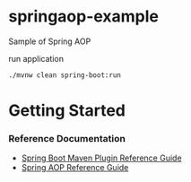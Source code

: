 # springaop-example
Sample of Spring AOP

run application
 ```
./mvnw clean spring-boot:run
 ```

# Getting Started

### Reference Documentation

* [Spring Boot Maven Plugin Reference Guide](https://docs.spring.io/spring-boot/docs/2.5.4/maven-plugin/reference/html/)
* [Spring AOP Reference Guide](https://docs.spring.io/spring-framework/docs/2.5.x/reference/aop.html)

